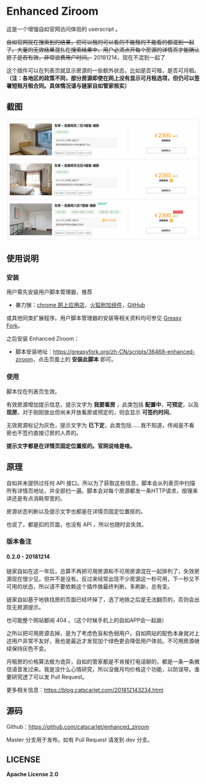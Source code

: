 # Enhanced Ziroom

这是一个增强自如官网访问体验的 userscript 。

~~自如官网现在搜索到的结果，把可以租的可以看的不能租的不能看的都混到一起了。大量的无效结果混扎在搜索结果中，用户必须点开每个房源的详情页才能确认房子是否有效，非常浪费用户时间。~~ 20181214，现在不混到一起了

这个插件可以在列表页就显示房源的一些额外状态，比如是否可租，是否可月租。**（注：各地区的政策不同，部分房源即使在网上没有显示可月租选项，但仍可以签署短租月租合同。具体情况请与链家自如管家核实）**

## 截图

![](snap.jpg)

## 使用说明

### 安装

用户需先安装用户脚本管理器，推荐

- 暴力猴：[chrome 网上应用店](https://chrome.google.com/webstore/detail/violentmonkey/jinjaccalgkegednnccohejagnlnfdag)，[火狐附加组件](https://addons.mozilla.org/en-US/firefox/addon/greasemonkey/)，[GitHub](https://github.com/violentmonkey/violentmonkey/releases/latest)

或其他同类扩展程序。用户脚本管理器的安装等相关资料均可参见 [Greasy Fork](https://greasyfork.org/)。

之后安装 Enhanced Ziroom：

- 脚本安装地址：<https://greasyfork.org/zh-CN/scripts/36468-enhanced-ziroom>，点击页面上的 **安装此脚本** 即可。

### 使用

脚本仅在列表页生效。

有效房源增加提示信息，提示文字为 **我要看房** ，此类包括 **配置中**，**可预定**，以及 **现房**。对于刚刚放出但尚未开放看房或预定的，则会显示 **可签约时间**。

无效房源标记为灰色，提示文字为 **已下定**，此类包括......我不知道，传闻是不看房也不签约直接订房的人弄的。

**提示文字都是在详情页固定位置抠的。官网说啥是啥。**

## 原理

自如并未提供过任何 API 接口。所以为了获取这些信息，脚本会从列表页中扫描所有详情页地址，并全部扫一遍。脚本会对每个房源都发一条HTTP请求，按理来讲还是有点消耗带宽的。

房源状态判断以及提示文字也都是在详情页固定位置抠的。

也说了，都是扣的页面，也没有 API ，所以也随时会失效。

### 版本备注

#### 0.2.0 - 20181214

链家自如在这一年后，总算不再把可用房源和不可用房源混在一起排列了，失效房源现在很少见，但并不是没有。反过来经常出现不少房源这一秒可用，下一秒又不可用的状态，所以请不要依赖这个插件做最终判断。多刷新，总有变。

链家自如基于地铁找房的页面已经坏掉了，选了地铁之后是无法翻页的，否则会出现无房源提示。

也可能整个网站都闹 404 。（这个时候手机上的自如APP会一起崩）

之所以把可用房源去掉，是为了考虑色盲和色弱用户。自如网站的配色本身就对上述用户非常不友好，我也是最近才发现加个绿色更会降低用户体验。不可用房源继续保持灰色不变。

月租房的价格算法极为诡异，自如的管家都是不肯接打电话聊的，都是一条一条微信语音发过来。我是没什么心情研究，所以没做月均价格这个功能，以防误导。谁要研究透了可以发 Pull Request。

更多相关信息：<https://blog.catscarlet.com/201812143234.html>

## 源码

Github：<https://github.com/catscarlet/enhanced_ziroom>

Master 分支用于发布。如有 Pull Request 请发到 dev 分支。

## LICENSE

**Apache License 2.0**
